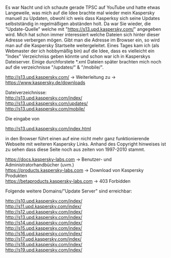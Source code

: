 Es war Nacht und ich schaute gerade TPSC auf YouTube und hatte etwas Langeweile, was mich auf die Idee brachte mal wieder mein Kaspersky manuell zu Updaten, obwohl ich weis dass Kasperksy sich seine Updates selbstständig in regelmäßigen abständen holt. Da war Sie wieder, die "Update-Quelle" welche mit "https://s13.upd.kaspersky.com/" angegeben wird. Mich hat schon immer interessiert welche Dateien sich hinter dieser Adresse verbergen mögen. Gibt man die Adresse im Browser ein, so wird man auf die Kaspersky Startseite weitergeleitet. Eines Tages kam ich (als Webmaster der ich hobbymäßig bin) auf die Idee, dass es vielleicht ein "Index" Verzeichniss geben könnte und schon war ich in Kasperskys Dateiserver. Einige durchforstete *.xml Dateien später brachten mich noch auf die verzeichnisse "/updates/" & "/mobile/".


http://s13.upd.kaspersky.com/ -> Weiterleitung zu -> https://www.kaspersky.de/downloads  
  
Dateiverzeichnisse:  
http://s13.upd.kaspersky.com/index/  
http://s13.upd.kaspersky.com/updates/  
http://s13.upd.kaspersky.com/mobile/    
  
  
  
Die eingabe von 
  
http://s13.upd.kaspersky.com/index.html 
  
in den Browser führt einen auf eine nicht mehr ganz funktionierende Webseite mit weiteren Kaspersky Links.
Anhand des Copyright hinweises ist zu sehen dass diese Seite noch aus zeiten von 1997-2010 stammt.
  
https://docs.kaspersky-labs.com -> Benutzer- und Administratorhandbücher (uvm.)  
https://products.kaspersky-labs.com -> Download von Kaspersky Produkten  
https://betaproducts.kaspersky-labs.com -> 403 Forbidden  
  
  
Folgende weitere Domains/"Update Server" sind erreichbar:
  
http://s10.upd.kaspersky.com/index/  
http://s11.upd.kaspersky.com/index/  
http://s12.upd.kaspersky.com/index/  
http://s13.upd.kaspersky.com/index/  
http://s14.upd.kaspersky.com/index/  
http://s15.upd.kaspersky.com/index/  
http://s16.upd.kaspersky.com/index/  
http://s17.upd.kaspersky.com/index/  
http://s18.upd.kaspersky.com/index/  
http://s19.upd.kaspersky.com/index/  
